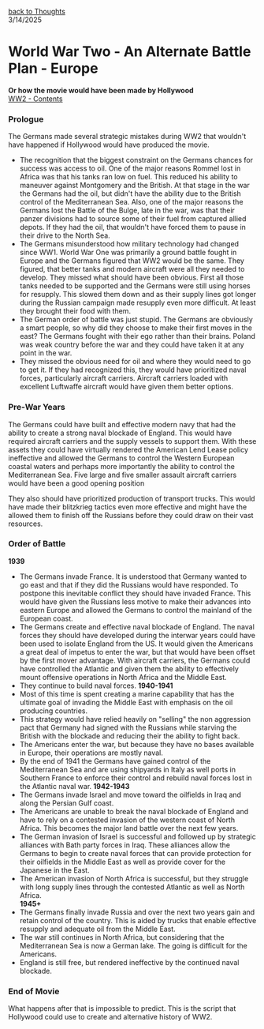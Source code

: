 [back to Thoughts](https://github.com/Marking-Time/Thoughts/tree/main)  
3/14/2025   
# World War Two - An Alternate Battle Plan - Europe
__Or how the movie would have been made by Hollywood__   
[WW2 - Contents](https://github.com/Marking-Time/Thoughts/blob/main/ww2-contents.md)  
 
### Prologue   
The Germans made several strategic mistakes during WW2 that wouldn't have happened if Hollywood would have produced the movie.  
- The recognition that the biggest constraint on the Germans chances for success was access to oil. One of the major reasons Rommel lost in Africa was that his tanks ran low on fuel.  This reduced his ability to maneuver against Montgomery and the British. At that stage in the war the Germans had the oil, but didn't have the ability due to the British control of the Mediterranean Sea.  Also, one of the major reasons the Germans lost the Battle of the Bulge, late in the war, was that their panzer divisions had to source some of their fuel from captured allied depots.  If they had the oil, that wouldn't have forced them to pause in their drive to the North Sea. 
- The Germans misunderstood how military technology had changed since WW1.  World War One was primarily a ground battle fought in Europe and the Germans figured that WW2 would be the same. They figured, that better tanks and modern aircraft were all they needed to develop.  They missed what should have been obvious. First all those tanks needed to be supported and the Germans were still using horses for resupply. This slowed them down and as their supply lines got longer during the Russian campaign made resupply even more difficult.  At least they brought their food with them.  
- The German order of battle was just stupid.  The Germans are obviously a smart people, so why did they choose to make their first moves in the east? The Germans fought with their ego rather than their brains. Poland was weak country before the war and they could have taken it at any point in the war.
- They missed the obvious need for oil and where they would need to go to get it.  If they had recognized this, they would have prioritized naval forces, particularly aircraft carriers.  Aircraft carriers loaded with excellent Luftwaffe aircraft would have given them better options.  
### Pre-War Years
The Germans could have built and effective modern navy that had the ability to create a strong naval blockade of England.  This would have required aircraft carriers and the supply vessels to support them. With these assets they could have virtually rendered the American Lend Lease policy ineffective and allowed the Germans to control the Western European coastal waters and perhaps more importantly the ability to control the Mediterranean Sea.   Five large and five smaller assault aircraft carriers would have been a good opening position

They also should have prioritized production of transport trucks. This would have made their blitzkrieg tactics even more effective and might have the allowed them to finish off the Russians before they could draw on their vast resources.  
### Order of Battle
 __1939__ 
 - The Germans invade France.  It is understood that Germany wanted to go east and that if they did the Russians would have responded.  To postpone this inevitable conflict they should have invaded France.  This would have given the Russians less motive to make their advances into eastern Europe and allowed the Germans to control the mainland of the European coast.  
- The Germans create and effective naval blockade of England. The naval forces they should have developed during the interwar years could have been used to isolate England from the US.  It would given the Americans a great deal of impetus to enter the war, but that would have been offset by the first mover advantage. With aircraft carriers, the Germans could have controlled the Atlantic and given them the ability to effectively mount offensive operations in North Africa and the Middle East.
- They continue to build naval forces.
__1940-1941__
- Most of this time is spent creating a marine capability that has the ultimate goal of invading the Middle East with emphasis on the oil producing countries.  
- This strategy would have relied heavily on "selling" the non aggression pact that Germany had signed with the Russians while starving the British with the blockade and reducing their the ability to fight back. 
- The Americans enter the war, but because they have no bases available in Europe, their  operations are mostly naval.
- By the end of 1941 the Germans have gained control of the Mediterranean Sea and are using shipyards in Italy as well ports in Southern France to enforce their control and rebuild naval forces lost in the Atlantic naval war.
__1942-1943__
- The Germans invade Israel and move toward the oilfields in Iraq and along the Persian Gulf coast.
- The Americans are unable to break the naval blockade of England and have to rely on a contested invasion of the western coast of North Africa. This becomes the major land battle over the next few years.
- The German invasion of Israel is successful and followed up by strategic alliances with Bath party forces in Iraq. These alliances allow the Germans to begin to create naval forces that can provide protection for their oilfields in the Middle East as well as provide cover for the Japanese in the East.
- The American invasion of North Africa is successful, but they struggle with long supply lines through the contested Atlantic as well as North Africa.   
__1945+__
- The Germans finally invade Russia and over the next two years gain and retain control of the country. This is aided by trucks that enable effective resupply and adequate oil from the Middle East. 
- The war still continues in North Africa, but considering  that the Mediterranean Sea is now a German lake. The going is difficult for the Americans.
- England is still free, but rendered ineffective by the continued naval blockade.
### End of Movie
What happens after that is impossible to predict. This is the script that Hollywood could use to create and alternative history of WW2.  
